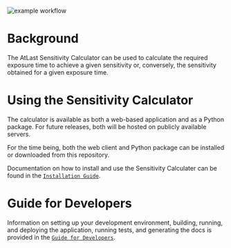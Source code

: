 ![example workflow](https://github.com/ukatc/AtLAST_sensitivity_calculator/actions/workflows/lint-test.yml/badge.svg)


Background
==========

The AtLast Sensitivity Calculator can be used to calculate the required
exposure time to achieve a given sensitivity or, conversely, the sensitivity
obtained for a given exposure time.

Using the Sensitivity Calculator
================================
The calculator is available as both a web-based application and as a Python 
package. For future releases, both will be hosted on publicly available servers.

For the time being, both the web client and Python package can be installed or
downloaded from this repository.

Documentation on how to install and use the Sensitivity Calculater can be found
in the [``Installation Guide``](docs/source/user_guide/installation.rst).


Guide for Developers
====================
Information on setting up your development environment, building, running, and deploying the application, running tests,
and generating the docs is provided in the [``Guide for Developers``](docs/source/developer_guide/guide_for_developers.rst).
